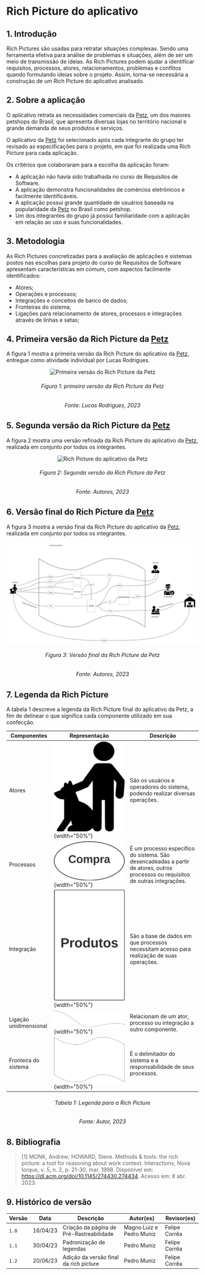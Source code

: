 # Rich Picture do aplicativo

## 1. Introdução

Rich Pictures são usadas para retratar situações complexas. Sendo uma ferramenta efetiva para análise de problemas e situações, além de ser um meio de transmissão de ideias. As Rich Pictures podem ajudar a identificar requisitos, processos, atores, relacionamentos, problemas e conflitos quando formulando ideias sobre o projeto. Assim, torna-se necessária a construção de um Rich Picture do aplicativo analisado.

## 2. Sobre a aplicação

O aplicativo retrata as necessidades comerciais da [Petz](https://play.google.com/store/apps/details?id=br.com.petz&hl=pt_BR&gl=US), um dos maiores petshops do Brasil, que apresenta diversas lojas no território nacional e grande demanda de seus produtos e serviços. 

O aplicativo da [Petz](https://play.google.com/store/apps/details?id=br.com.petz&hl=pt_BR&gl=US) foi selecionado após cada integrante do grupo ter revisado as especificações para o projeto, em que foi realizada uma Rich Picture para cada aplicação. 

Os critérios que colaboraram para a escolha da aplicação foram:

- A aplicação não havia sido trabalhada no curso de Requisitos de Software.
- A aplicação demonstra funcionalidades de comércios eletrônicos e facilmente identificáveis.
- A aplicação possui grande quantidade de usuários baseada na popularidade da [Petz](https://play.google.com/store/apps/details?id=br.com.petz&hl=pt_BR&gl=US) no Brasil como petshop.
- Um dos integrantes do grupo já possui familiaridade com a aplicação em relação ao uso e suas funcionalidades.

## 3. Metodologia

As Rich Pictures concretizadas para a avaliação de aplicações e sistemas postos nas escolhas para projeto do curso de Requisitos de Software apresentam características em comum, com aspectos facilmente identificados:

- Atores;
- Operações e processos;
- Integrações e conceitos de banco de dados;
- Fronteiras do sistema;
- Ligações para relacionamento de atores, processos e integrações através de linhas e setas;

## 4. Primeira versão da Rich Picture da [Petz](https://play.google.com/store/apps/details?id=br.com.petz&hl=pt_BR&gl=US)

A figura 1 mostra a primeira versão da Rich Picture do aplicativo da [Petz](https://play.google.com/store/apps/details?id=br.com.petz&hl=pt_BR&gl=US), entregue como atividade individual por Lucas Rodrigues.

<center>

![Primeira versão do Rich Picture da Petz](../assets/richpictures/[Petz](https://play.google.com/store/apps/details?id=br.com.petz&hl=pt_BR&gl=US)_v1.jpg)

</center>

<h6 align = "center"> Figura 1: primeira versão da Rich Picture da Petz</h6>
<h6 align = "center"> Fonte: Lucas Rodrigues, 2023 </h6>


## 5. Segunda versão da Rich Picture da [Petz](https://play.google.com/store/apps/details?id=br.com.petz&hl=pt_BR&gl=US)

A figura 2 mostra uma versão refinada da Rich Picture do aplicativo da [Petz](https://play.google.com/store/apps/details?id=br.com.petz&hl=pt_BR&gl=US), realizada em conjunto por todos os integrantes.
<center>

![Rich Picture do aplicativo da Petz](../assets/richpictures/[Petz](https://play.google.com/store/apps/details?id=br.com.petz&hl=pt_BR&gl=US).png)

</center>

<h6 align = "center"> Figura 2: Segunda versão da Rich Picture da Petz</h6>
<h6 align = "center"> Fonte: Autores, 2023 </h6>

## 6. Versão final do Rich Picture da [Petz](https://play.google.com/store/apps/details?id=br.com.petz&hl=pt_BR&gl=US)

A figura 3 mostra a versão final da Rich Picture do aplicativo da [Petz](https://play.google.com/store/apps/details?id=br.com.petz&hl=pt_BR&gl=US), realizada em conjunto por todos os integrantes.
<center>

![Rich Picture final do aplicativo da Petz](../assets/richpictures/richfinal.png)

</center>

<h6 align = "center"> Figura 3: Versão final da Rich Picture da Petz  </h6>
<h6 align = "center"> Fonte: Autores, 2023 </h6>

## 7. Legenda da Rich Picture

A tabela 1 descreve a legenda da Rich Picture final do aplicativo da Petz, a fim de delinear o que significa cada componente utilizado em sua confecção.

<center>

| Componentes | Representação | Descrição |
|-------------|---------------|-----------|
|Atores       | ![Ator](../assets/richpictures/Ator.png){width="50%"} |São os usuários e operadores do sistema, podendo realizar diversas operações.
|Processos    | ![Processos](../assets/richpictures/operacao.png){width="50%"} |É um processo específico do sistema. São desencadeadas a partir de atores, outros processos ou requisitos de outras integrações.|
|Integração   | ![Dados](../assets/richpictures/dados.png){width="50%"} |São a base de dados em que processos necessitam acesso para realização de suas operações.|
|Ligação unidimensional | ![Setas](../assets/richpictures/seta.png){width="50%"} |Relacionam de um ator, processo ou integração a outro componente.|
|Fronteira do sistema| ![Fronteira](../assets/richpictures/Fronteira.png){width="50%"} |É o delimitador do sistema e a responsabilidade de seus processos.|

</center>

<h6 align = "center"> Tabela 1: Legenda para a Rich Picture  </h6>
<h6 align = "center"> Fonte: Autor, 2023 </h6>


## 8. Bibliografia

> [1] MONK, Andrew; HOWARD, Steve. Methods & tools: the rich picture: a tool for reasoning about work context. Interactions, Nova Iorque, v. 5, n. 2, p. 21-30, mar. 1998. Disponível em: https://dl.acm.org/doi/10.1145/274430.274434. Acesso em: 8 abr. 2023.

## 9. Histórico de versão

|  Versão  |   Data   |                      Descrição                      |    Autor(es)   |  Revisor(es)  |
| -------- | -------- | --------------------------------------------------- | -------------- | ------------- |
|  `1.0`   | 16/04/23 | Criação da página de Pré-Rastreabilidade | Magno Luiz e Pedro Muniz      | Felipe Corrêa  |
|  `1.1`   | 30/04/23 | Padronização de legendas | Pedro Muniz | Felipe Corrêa |
|  `1.2`   | 20/06/23 | Adição da versão final da rich picture | Pedro Muniz | Felipe Corrêa |